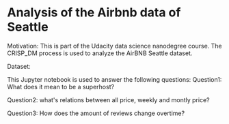 # Analysis of the Airbnb data of Seattle
Motivation:
This is part of the Udacity data science nanodegree course. The CRISP_DM process is used to analyze the AirBNB Seattle dataset.

Dataset:


This Jupyter notebook is used to answer the following questions:
Question1: What does it mean to be a superhost?

Question2: what's relations between all price, weekly and montly price?

Question3: How does the amount of reviews change overtime?
